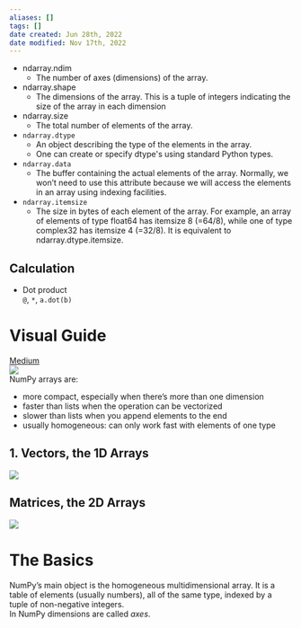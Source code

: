 ```yaml
---
aliases: []
tags: []
date created: Jun 28th, 2022
date modified: Nov 17th, 2022
---
```

- ndarray.ndim
	- The number of axes (dimensions) of the array.
- ndarray.shape
	- The dimensions of the array. This is a tuple of integers indicating the size of the array in each dimension
- ndarray.size
	- The total number of elements of the array.
- `ndarray.dtype`
	- An object describing the type of the elements in the array.
	- One can create or specify dtype's using standard Python types.
- `ndarray.data`
	- The buffer containing the actual elements of the array. Normally, we won’t need to use this attribute because we will access the elements in an array using indexing facilities.
- `ndarray.itemsize`
	- The size in bytes of each element of the array. For example, an array of elements of type float64 has itemsize 8 (=64/8), while one of type complex32 has itemsize 4 (=32/8). It is equivalent to ndarray.dtype.itemsize.

## Calculation
- Dot product  
`@`, `*`, `a.dot(b)`


# Visual Guide
[Medium](https://betterprogramming.pub/numpy-illustrated-the-visual-guide-to-numpy-3b1d4976de1d)  
![](https://miro.medium.com/max/1313/1*ND8LvMjQOX19G-Yg0ANPxw.png)  
NumPy arrays are:
- more compact, especially when there’s more than one dimension
- faster than lists when the operation can be vectorized
- slower than lists when you append elements to the end
- usually homogeneous: can only work fast with elements of one type

## 1. Vectors, the 1D Arrays
![](https://miro.medium.com/max/1313/1*cyN_FxUVbkdDyrULhfTIGw.png)

## Matrices, the 2D Arrays
![](https://miro.medium.com/max/1313/1*aLMuXA81pDXaw0J0QdKvRQ.png)

# The Basics
NumPy’s main object is the homogeneous multidimensional array. It is a table of elements (usually numbers), all of the same type, indexed by a tuple of non-negative integers.  
In NumPy dimensions are called _axes_.
